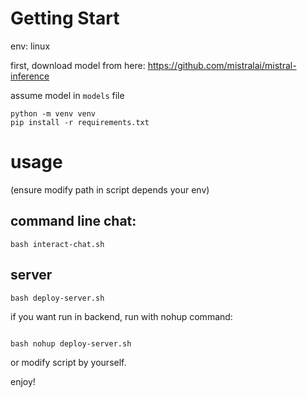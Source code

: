# Getting Start

env: linux

first, download model from here:
https://github.com/mistralai/mistral-inference

assume model in `models` file

```
python -m venv venv
pip install -r requirements.txt
```

# usage

(ensure modify path in script depends your env)

## command line chat:

```
bash interact-chat.sh
```

## server

```
bash deploy-server.sh
```

if you want run in backend, run with nohup command:

```

bash nohup deploy-server.sh

```

or modify script by yourself.

enjoy!